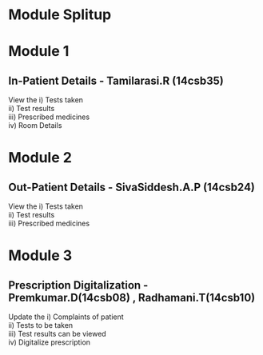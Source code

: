 # Module Splitup

# Module 1
  ## In-Patient Details - Tamilarasi.R (14csb35)
  View the 
          i) Tests taken <br/>
         ii) Test results <br/>
        iii) Prescribed medicines <br/>
         iv) Room Details <br/>
# Module 2
  ##   Out-Patient Details - SivaSiddesh.A.P (14csb24)
  View the
          i) Tests taken <br/>
         ii) Test results <br/>
        iii) Prescribed medicines <br/> 
  
# Module 3
  ## Prescription Digitalization - Premkumar.D(14csb08) , Radhamani.T(14csb10)
   Update the 
          i) Complaints of patient <br/>
         ii) Tests to be taken <br/>
        iii) Test results can be viewed <br/>
         iv) Digitalize prescription <br/>
